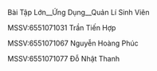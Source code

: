 Bài Tập Lớn__Ứng Dụng__Quản Lí Sinh Viên

MSSV:6551071031   Trần Tiến Hợp   

MSSV:6551071067 Nguyễn Hoàng Phúc

MSSV:6551071077 Đỗ Nhật Thanh     

